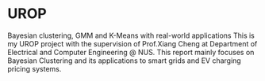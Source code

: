 # UROP
Bayesian clustering, GMM and K-Means with real-world applications
This is my UROP project with the supervision of Prof.Xiang Cheng at Department of Electrical and Computer Engineering @ NUS.
This report mainly focuses on Bayesian Clustering and its applications to smart grids and EV charging pricing systems.
